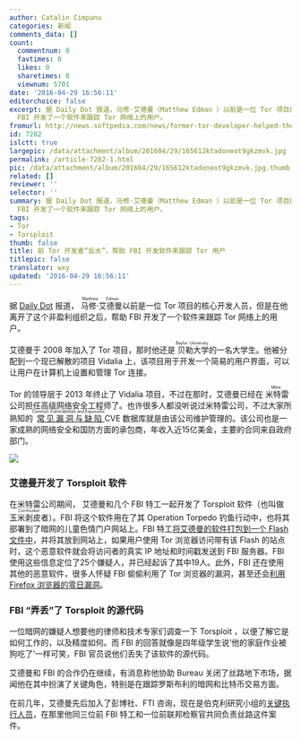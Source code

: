 ```yaml
---
author: Catalin Cimpanu
categories: 新闻
comments_data: []
count:
  commentnum: 0
  favtimes: 0
  likes: 0
  sharetimes: 0
  viewnum: 5701
date: '2016-04-29 16:56:11'
editorchoice: false
excerpt: 据 Daily Dot 报道，马修·艾德曼（Matthew Edman ）以前是一位 Tor 项目的核心开发人员，但是在他离开了这个非盈利组织之后，帮助
  FBI 开发了一个软件来跟踪 Tor 网络上的用户。
fromurl: http://news.softpedia.com/news/former-tor-developer-helped-the-fbi-by-creating-malware-to-go-after-tor-users-503504.shtml
id: 7282
islctt: true
largepic: /data/attachment/album/201604/29/165612ktadoneot9gkzmvk.jpg
permalink: /article-7282-1.html
pic: /data/attachment/album/201604/29/165612ktadoneot9gkzmvk.jpg.thumb.jpg
related: []
reviewer: ''
selector: ''
summary: 据 Daily Dot 报道，马修·艾德曼（Matthew Edman ）以前是一位 Tor 项目的核心开发人员，但是在他离开了这个非盈利组织之后，帮助
  FBI 开发了一个软件来跟踪 Tor 网络上的用户。
tags:
- Tor
- Torsploit
thumb: false
title: 前 Tor 开发者“反水”，帮助 FBI 开发软件来跟踪 Tor 用户
titlepic: false
translator: wxy
updated: '2016-04-29 16:56:11'
---
```


据 [Daily Dot](http://www.dailydot.com/politics/government-contractor-tor-malware/) 报道，<ruby> 马修·艾德曼 <rp>  （ </rp> <rt>  Matthew Edman </rt> <rp>  ） </rp></ruby> 以前是一位 Tor 项目的核心开发人员，但是在他离开了这个非盈利组织之后，帮助 FBI 开发了一个软件来跟踪 Tor 网络上的用户。


艾德曼于 2008 年加入了 Tor 项目，那时他还是<ruby> 贝勒大学 <rp>  （ </rp> <rt>  Baylor University </rt> <rp>  ） </rp></ruby>的一名大学生。他被分配到一个现已解散的项目 Vidalia 上，该项目用于开发一个简易的用户界面，可以让用户在计算机上设置和管理 Tor 连接。


Tor 的领导层于 2013 年终止了 Vidalia 项目，不过在那时，艾德曼已经在<ruby> 米特雷 <rp>  （ </rp> <rt>  Mitre </rt> <rp>  ） </rp></ruby>公司担任高级网络安全工程师了。也许很多人都没听说过米特雷公司，不过大家所熟知的<ruby> <a href="http://cve.mitre.org/">  常见漏洞与缺陷 </a> <rp>  （ </rp> <rt>  Common Vulnerabilities and Exposures </rt> <rp>  ） </rp></ruby> CVE 数据库就是由该公司维护管理的。该公司也是一家成熟的网络安全和国防方面的承包商，年收入近15亿美金，主要的合同来自政府部门。


![](/data/attachment/album/201604/29/165612ktadoneot9gkzmvk.jpg)


### 艾德曼开发了 Torsploit 软件


在米特雷公司期间， 艾德曼和几个 FBI 特工一起开发了 Torsploit 软件（也叫做 <ruby> 玉米剥皮者 <rp>  （ </rp> <rt>  Cornhusker </rt> <rp>  ） </rp></ruby>）。FBI 将这个软件用在了其 Operation Torpedo 钓鱼行动中，也将其部署到了暗网的儿童色情门户网站上。FBI 特工[将艾德曼的软件打包到一个 Flash 文件中](http://news.softpedia.com/news/fbi-uses-spyware-to-catch-tor-based-child-pornography-suspect-493268.shtml)，并将其放到网站上，如果用户使用 Tor 浏览器访问带有该 Flash 的站点时，这个恶意软件就会将访问者的真实 IP 地址和时间戳发送到 FBI 服务器。FBI 使用这些信息定位了25个嫌疑人，并已经起诉了其中19人。此外，FBI 还在使用其他的恶意软件，很多人怀疑 FBI 偷偷利用了 Tor 浏览器的漏洞，甚至还会[利用 Firefox 浏览器的零日漏洞](http://news.softpedia.com/news/is-the-fbi-hiding-a-firefox-zero-day-503026.shtml)。


### FBI “弄丢”了 Torsploit 的源代码


一位暗网的嫌疑人想要他的律师和技术专家们调查一下 Torsploit ，以便了解它是如何工作的，以及精度如何。而 FBI 的回答就像是四年级学生说‘他的家庭作业被狗吃了’一样可笑，FBI 官员说他们丢失了该软件的源代码。


艾德曼和 FBI 的合作仍在继续，有消息称他协助 Bureau 关闭了丝路地下市场，据闻他在其中扮演了关键角色，特别是在跟踪罗斯布利的暗网和比特币交易方面。


在前几年，艾德曼先后加入了彭博社、FTI 咨询，现在是伯克利研究小组的[关键执行人员](http://www.thinkbrg.com/professionals-matthew-edman.html)，在那里他同三位前 FBI 特工和一位前联邦检察官共同负责丝路这件案件。